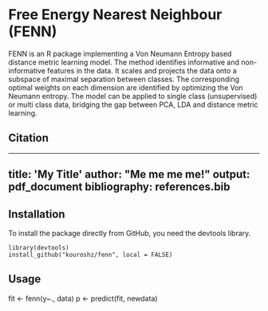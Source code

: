# Free Energy Nearest Neighbour (FENN)
FENN is an R package implementing a Von Neumann Entropy based distance metric learning model. The method identifies informative and non-informative features in the data. It scales and projects the data onto a subspace of maximal separation between classes. The corresponding optimal weights on each dimension are identified by optimizing the Von Neumann entropy. The model can be applied to single class (unsupervised) or multi class data, bridging the gap between PCA, LDA and distance metric learning. 

## Citation
---
title: 'My Title'
author: "Me me me me!"
output: pdf_document
bibliography: references.bib
---


## Installation
To install the package directly from GitHub, you need the devtools library.
```{R}
library(devtools)
install_github("kouroshz/fenn", local = FALSE)
```
## Usage
fit <- fenn(y~., data)
p <- predict(fit, newdata)